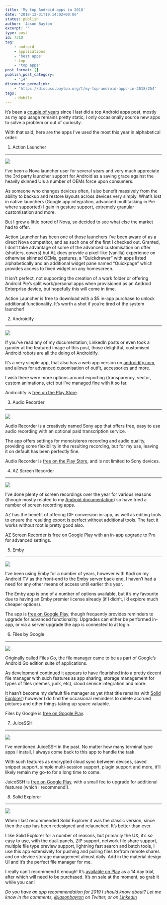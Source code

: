 ```yaml
---
title: 'My top Android apps in 2018'
date: '2018-12-31T19:14:02+00:00'
status: publish
author: 'Jason Bayton'
excerpt: ''
type: post
id: 7310
tag:
    - android
    - applications
    - 'best apps'
    - top
    - 'top apps'
post_format: []
publish_post_category:
    - '14'
discourse_permalink:
    - 'https://discuss.bayton.org/t/my-top-android-apps-in-2018/254'
tags:
    - Mobile
---
```

It’s been a [couple of years](/2016/12/my-top-android-apps-2016/) since I last did a top Android apps post, mostly as my app usage remains pretty static; I only occasionally source new apps to solve a problem or out of curiosity.

With that said, here are the apps I’ve used the most this year in alphabetical order:

1. Action Launcher
------------------

![](https://cdn.bayton.org/uploads/2018/12/image-12.png)

I’ve been a Nova launcher user for several years and very much appreciate the 3rd party launcher support for Android as a saving grace against the heavily skinned UIs a number of OEMs force upon consumers.

As someone who changes devices often, I also benefit massively from the ability to backup and restore layouts across devices very simply. What’s lost in native launchers (Google app integration, advanced multitasking in Pie where supported) I gain in gesture support, extremely granular customisation and more.

But I grew a little bored of Nova, so decided to see what else the market had to offer.

Action Launcher has been one of those launchers I’ve been aware of as a direct Nova competitor, and as such one of the first I checked out. Granted, I don’t take advantage of some of the advanced customisation on offer (shutters, covers) but AL does provide a pixel-like (vanilla) experience on otherwise skinned OEMs, gestures, a “Quickdrawer” with apps listed alphabetically and an additional widget pane named “Quickpage” which provides access to fixed widget on any homescreen.

It isn’t perfect, not supporting the creation of a work folder or offering Android Pie’s split work/personal apps when provisioned as an Android Enterprise device, but hopefully this will come in time.

Action Launcher is free to download with a $5 in-app purchase to unlock additional functionality. It’s worth a shot if you’re tired of the system launcher!

2. Androidify
-------------

![](https://cdn.bayton.org/uploads/2017/04/triodroidselfies-1.png)

If you’ve read any of my documentation, LinkedIn posts or even took a gander at the featured image of this post, those delightful, customised Android robots are all the doing of Androidify.

It’s a very simple app, that also has a web app version on [androidify.com](https://androidify.com), and allows for advanced cusomisation of outfit, accessories and more.

I wish there were more options around exporting (transparency, vector, custom animations, etc) but I’ve managed fine with it so far.

Androidify is [free on the Play Store](https://play.google.com/store/apps/details?id=com.google.android.apps.androidify).

3. Audio Recorder
-----------------

![](https://cdn.bayton.org/uploads/2018/12/image-13.png)

Audio Recorder is a creatively named Sony app that offers free, easy to use audio recording with an optional paid transcription service.

The app offers settings for mono/stereo recording and audio quality, providing some flexibility in the resulting recording, but for my use, leaving it on default has been perfectly fine.

Audio Recorder is [free on the Play Store](https://play.google.com/store/apps/details?id=com.sonymobile.androidapp.audiorecorder), and is not limited to Sony devices.

4. AZ Screen Recorder
---------------------

![](https://cdn.bayton.org/uploads/2018/12/image-14.png)

I’ve done plenty of screen recordings over the year for various reasons (though mostly related to my [Android documentation](/android)) so have tried a number of screen recording apps.

AZ has the benefit of offering GIF conversion in-app, as well as editing tools to ensure the resulting export is perfect without additional tools. The fact it works without root is pretty good also.

AZ Screen Recorder is [free on Google Play](https://play.google.com/store/apps/details?id=com.hecorat.screenrecorder.free) with an in-app upgrade to Pro for advanced settings.

5. Emby
-------

![](https://cdn.bayton.org/uploads/2018/12/image-15.png)

I’ve been using Emby for a number of years, however with Kodi on my Android TV as the front-end to the Emby server back-end, I haven’t had a need for any other means of access until earlier this year.

The Emby app is one of a number of options available, but it’s my favourite due to having an Emby premier license already (if I didn’t, I’d explore much cheaper options).

The app is [free on Google Play](https://play.google.com/store/apps/details?id=com.mb.android), though frequently provides reminders to upgrade for advanced functionality. Upgrades can either be performed in-app, or via a server upgrade the app is connected to at login.

6. Files by Google
------------------

![](https://cdn.bayton.org/uploads/2018/12/image-16.png)

Originally called Files Go, the file manager came to be as part of Google’s Android Go edition suite of applications.

As development continued it appears to have flourished into a pretty decent file manager with such features as app sharing, storage management for types of files (memes, junk, etc), cloud service integration and more.

It hasn’t become my default file manager as yet (that title remains with [Solid Explorer](#8-solid-explorer)) however I do find the occasional reminders to delete accrued pictures and other things taking up space valuable.

Files by Google is [free on Google Play](https://play.google.com/store/apps/details?id=com.google.android.apps.nbu.files).

7. JuiceSSH
-----------

![](https://cdn.bayton.org/uploads/2018/12/image-17.png)

I’ve mentioned JuiceSSH in the past. No matter how many terminal type apps I install, I always come back to this app to handle the task.

With such features as encrypted cloud sync between devices, saved snippet support, simple multi-session support, plugin support and more, it’ll likely remain my go-to for a long time to come.

JuiceSSH is [free on Google Play](https://play.google.com/store/apps/details?id=com.sonelli.juicessh), with a small fee to upgrade for additional features (which I recommend!).

8. Solid Explorer
-----------------

![](https://cdn.bayton.org/uploads/2018/12/image-18.png)

When I last recommended Solid Explorer it was the classic version, since then the app has been redesigned and relaunched. It’s better than ever.

I like Solid Explorer for a number of reasons, but primarily the UX; it’s *so* easy to use, with the dual-panels, ZIP support, network file share support, multiple file type preview support, lightning fast search and batch tools, I use this app extensively for pushing and pulling files to/from remote shares and on-device storage management almost daily. Add in the material design UI and it’s the perfect file manager for me.

I really can’t recommend it enough! It’s [available on Play](https://play.google.com/store/apps/details?id=pl.solidexplorer2&hl=en_GB) as a 14 day trial, after which will need to be purchased. It’s on sale at the moment, so grab it while you can!

*Do you have an app recommendation for 2019 I should know about? Let me know in the comments, [@jasonbayton](https://twitter.com/jasonbayton) on Twitter, or on [LinkedIn](https://linkedin.com/in/jasonbayton)*
